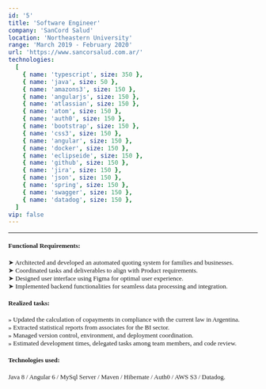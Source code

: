 ```yaml
---
id: '5'
title: 'Software Engineer'
company: 'SanCord Salud'
location: 'Northeastern University'
range: 'March 2019 - February 2020'
url: 'https://www.sancorsalud.com.ar/'
technologies:
  [
    { name: 'typescript', size: 350 },
    { name: 'java', size: 50 },
    { name: 'amazons3', size: 150 },
    { name: 'angularjs', size: 150 },
    { name: 'atlassian', size: 150 },
    { name: 'atom', size: 150 },
    { name: 'auth0', size: 150 },
    { name: 'bootstrap', size: 150 },
    { name: 'css3', size: 150 },
    { name: 'angular', size: 150 },
    { name: 'docker', size: 150 },
    { name: 'eclipseide', size: 150 },
    { name: 'github', size: 150 },
    { name: 'jira', size: 150 },
    { name: 'json', size: 150 },
    { name: 'spring', size: 150 },
    { name: 'swagger', size: 150 },
    { name: 'datadog', size: 150 },
  ]
vip: false
---
```


---

<font size = 2 face = "Andale Mono" >

#### Functional Requirements:

➤ Architected and developed an automated quoting system for families and businesses.  
➤ Coordinated tasks and deliverables to align with Product requirements.  
➤ Designed user interface using Figma for optimal user experience.  
➤ Implemented backend functionalities for seamless data processing and integration.

#### Realized tasks:

» Updated the calculation of copayments in compliance with the current law in Argentina.  
» Extracted statistical reports from associates for the BI sector.  
» Managed version control, environment, and deployment coordination.  
» Estimated development times, delegated tasks among team members, and code review.

#### Technologies used:

Java 8 / Angular 6 / MySql Server / Maven / Hibernate / Auth0 / AWS S3 / Datadog.

</font>
